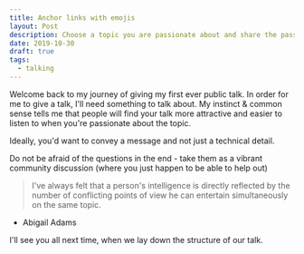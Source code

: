 ```yaml
---
title: Anchor links with emojis
layout: Post
description: Choose a topic you are passionate about and share the passion
date: 2019-10-30
draft: true
tags:
  - talking
---
```


Welcome back to my journey of giving my first ever public talk.
In order for me to give a talk, I'll need something to talk about.
My instinct & common sense tells me that people will find your talk
more attractive and easier to listen to when you're passionate
about the topic.

Ideally, you'd want to convey a message and not just a technical detail.

Do not be afraid of the questions in the end - take them as
a vibrant community discussion (where you just happen to be able to help out)


> I've always felt that a person's intelligence is directly reflected by the number of conflicting points of view he can entertain simultaneously on the same topic.

- Abigail Adams

I'll see you all next time, when we lay down the structure of our talk.

